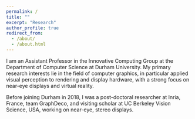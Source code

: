 ```yaml
---
permalink: /
title: ""
excerpt: "Research"
author_profile: true
redirect_from: 
  - /about/
  - /about.html
---
```


I am an Assistant Professor in the Innovative Computing Group at the Department of Computer Science at Durham University. My primary research interests lie in the field of computer graphics, in particular applied visual perception to rendering and display hardware, with a strong focus on near-eye displays and virtual reality. 

Before joining Durham in 2018, I was a post-doctoral researcher at Inria, France, team GraphDeco, and visiting scholar at UC Berkeley Vision Science, USA, working on near-eye, stereo displays. 